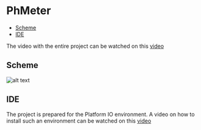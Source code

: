 # PhMeter
* [Scheme](#Scheme)
* [IDE](#IDE)

The video with the entire project can be watched on this [video](https://youtu.be/vjk0nq04lCo)
## Scheme
![alt text](http://www.inzynierdomu.pl/wp-content/uploads/2020/12/schemat.png)
## IDE
The project is prepared for the Platform IO environment. A video on how to install such an environment can be watched on this [video](https://youtu.be/Em9NuebT2Kc)
